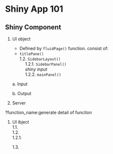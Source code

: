 
# Shiny App 101

## Shiny Component
    
1. UI object
   - Defined by `fluidPage()` function. consist of:
   - `titlePane()`  
   1.2. `SidebarLayout()`  
        &emsp; 1.2.1. `SidebarPanel()`    
        &emsp; _shiny input_  
        &emsp; 1.2.2. `mainPanel()`  

    a. Input
    
    b. Output
    
2. Server




?function_name:generate detail of funciton

1. UI ibject  
    1.1.   
    1.2.  
        1.2.1.  
          
    1.3.  
    


